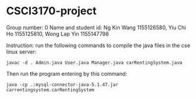 # CSCI3170-project
Group number: 0
Name and student id: Ng Kin Wang 1155126580, Yiu Chi Ho 1155125810, Wong Lap Yin 1155147798

Instruction:
run the following commands to compile the java files in the cse linux server:
````
javac -d . Admin.java User.java Manager.java carRentingSystem.java
````

Then run the program entering by this command:
````
java -cp .:mysql-connector-java-5.1.47.jar carrentingsystem.carRentingSystem
````
